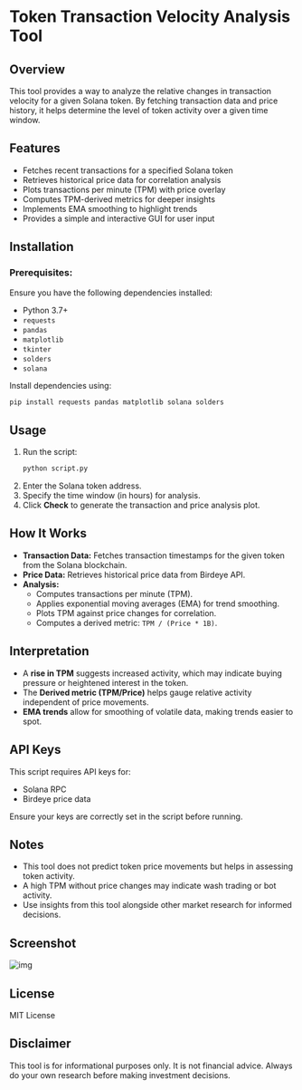 # Token Transaction Velocity Analysis Tool

## Overview
This tool provides a way to analyze the relative changes in transaction velocity for a given Solana token. By fetching transaction data and price history, it helps determine the level of token activity over a given time window.

## Features
- Fetches recent transactions for a specified Solana token
- Retrieves historical price data for correlation analysis
- Plots transactions per minute (TPM) with price overlay
- Computes TPM-derived metrics for deeper insights
- Implements EMA smoothing to highlight trends
- Provides a simple and interactive GUI for user input

## Installation
### Prerequisites:
Ensure you have the following dependencies installed:

- Python 3.7+
- `requests`
- `pandas`
- `matplotlib`
- `tkinter`
- `solders`
- `solana`

Install dependencies using:
```bash
pip install requests pandas matplotlib solana solders
```

## Usage
1. Run the script:
   ```bash
   python script.py
   ```
2. Enter the Solana token address.
3. Specify the time window (in hours) for analysis.
4. Click **Check** to generate the transaction and price analysis plot.

## How It Works
- **Transaction Data:** Fetches transaction timestamps for the given token from the Solana blockchain.
- **Price Data:** Retrieves historical price data from Birdeye API.
- **Analysis:**
  - Computes transactions per minute (TPM).
  - Applies exponential moving averages (EMA) for trend smoothing.
  - Plots TPM against price changes for correlation.
  - Computes a derived metric: `TPM / (Price * 1B)`.

## Interpretation
- A **rise in TPM** suggests increased activity, which may indicate buying pressure or heightened interest in the token.
- The **Derived metric (TPM/Price)** helps gauge relative activity independent of price movements.
- **EMA trends** allow for smoothing of volatile data, making trends easier to spot.

## API Keys
This script requires API keys for:
- Solana RPC
- Birdeye price data

Ensure your keys are correctly set in the script before running.

## Notes
- This tool does not predict token price movements but helps in assessing token activity.
- A high TPM without price changes may indicate wash trading or bot activity.
- Use insights from this tool alongside other market research for informed decisions.

## Screenshot

![img]("https://i.ibb.co/3m7XGgFQ/Screenshot-2025-03-07-185532.png")


## License
MIT License

## Disclaimer
This tool is for informational purposes only. It is not financial advice. Always do your own research before making investment decisions.

